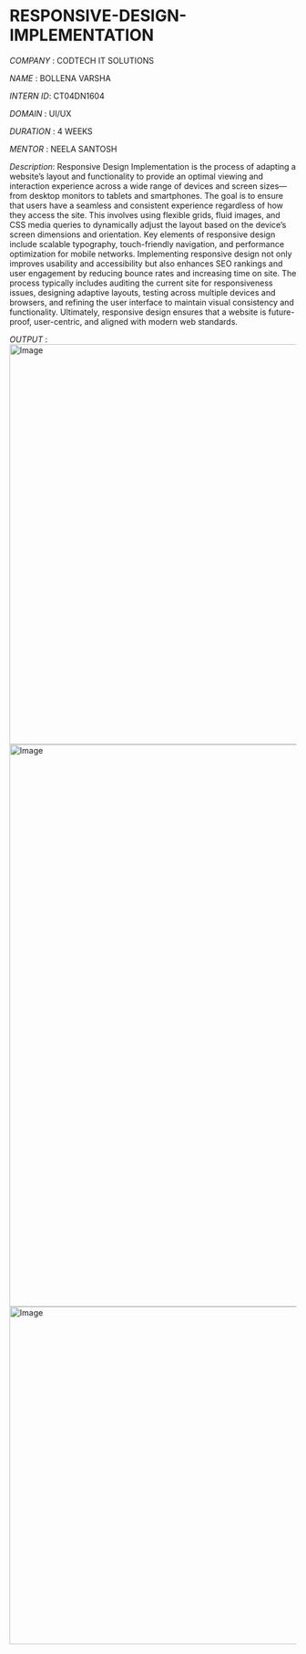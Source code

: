 # RESPONSIVE-DESIGN-IMPLEMENTATION

*COMPANY* : CODTECH IT SOLUTIONS

*NAME* : BOLLENA VARSHA

*INTERN ID*: CT04DN1604

*DOMAIN* : UI/UX

*DURATION* : 4 WEEKS

*MENTOR* : NEELA SANTOSH

*Description*: Responsive Design Implementation is the process of adapting a website’s layout and functionality to provide an optimal viewing and interaction experience across a wide range of devices and screen sizes—from desktop monitors to tablets and smartphones. The goal is to ensure that users have a seamless and consistent experience regardless of how they access the site. This involves using flexible grids, fluid images, and CSS media queries to dynamically adjust the layout based on the device’s screen dimensions and orientation. Key elements of responsive design include scalable typography, touch-friendly navigation, and performance optimization for mobile networks. Implementing responsive design not only improves usability and accessibility but also enhances SEO rankings and user engagement by reducing bounce rates and increasing time on site. The process typically includes auditing the current site for responsiveness issues, designing adaptive layouts, testing across multiple devices and browsers, and refining the user interface to maintain visual consistency and functionality. Ultimately, responsive design ensures that a website is future-proof, user-centric, and aligned with modern web standards.

*OUTPUT* : <img width="1892" height="702" alt="Image" src="https://github.com/user-attachments/assets/f806a3d4-4d7a-4988-ad0d-6478bd9df67e" />
<img width="1920" height="986" alt="Image" src="https://github.com/user-attachments/assets/d3657960-6f10-41f6-9735-c20ac148185c" />
<img width="1920" height="592" alt="Image" src="https://github.com/user-attachments/assets/2dd76e52-e0de-4c31-9890-a9f0453247d5" />
